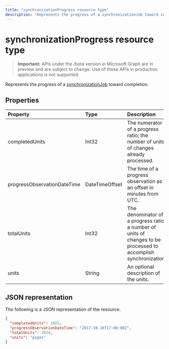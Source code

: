 ---title: "synchronizationProgress resource type"description: "Represents the progress of a synchronizationJob toward completion."---# synchronizationProgress resource type

> **Important:** APIs under the /beta version in Microsoft Graph are in preview and are subject to change. Use of these APIs in production applications is not supported.

Represents the progress of a [synchronizationJob](synchronization-synchronizationjob.md) toward completion.

## Properties

| Property                              | Type      | Description    |
|:--------------------------------------|:----------|:---------------|
|completedUnits|Int32|The numerator of a progress ratio; the number of units of changes already processed.|
|progressObservationDateTime|DateTimeOffset|The time of a progress observation as an offset in minutes from UTC.|
|totalUnits|Int32|The denominator of a progress ratio; a number of units of changes to be processed to accomplish synchronization.|
|units|String|An optional description of the units.|

<!-- The troubleshootingUrl property is missing a description -->

## JSON representation

The following is a JSON representation of the resource.

<!-- {
  "blockType": "resource",
  "optionalProperties": [

  ],
  "@odata.type": "microsoft.graph.synchronizationStatus"
}-->

```json
{
  "completedUnits": 1025,
  "progressObservationDateTime": "2017-10-10T17:00:00Z",
  "totalUnits": 3024,
  "units": "pages"
}

```

<!-- uuid: 15571993-7e2f-4842-84d5-01ceb67cdc05
20185-08-14 22:30:00 UTC -->
<!-- {
  "type": "#page.annotation",
  "description": "synchronizationProcess resource",
  "keywords": "",
  "section": "documentation",
  "tocPath": ""
}-->
